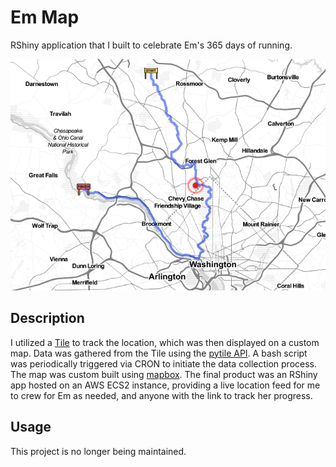 # Em Map
RShiny application that I built to celebrate Em's 365 days of running.

![alt text](https://github.com/andGarc/em_map/blob/main/docs/imgs/map_sample.png?raw=true)

## Description
I utilized a [Tile](https://www.tile.com/en-us) to track the location, which was then displayed on a custom map. Data was gathered from the Tile using the [pytile API](https://github.com/bachya/pytile). A bash script was periodically triggered via CRON to initiate the data collection process. The map was custom built using [mapbox](https://www.mapbox.com). The final product was an RShiny app hosted on an AWS ECS2 instance, providing a live location feed for me to crew for Em as needed, and anyone with the link to track her progress. 

## Usage
This project is no longer being maintained.
